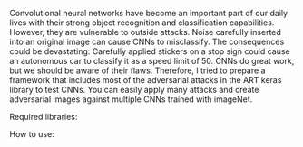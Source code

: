Convolutional neural networks have become an important part of our daily lives with their strong object recognition and classification capabilities. However, they are vulnerable to outside attacks. Noise carefully inserted into an original image can cause CNNs to misclassify. The consequences could be devastating: Carefully applied stickers on a stop sign could cause an autonomous car to classify it as a speed limit of 50. CNNs do great work, but we should be aware of their flaws. Therefore, I tried to prepare a framework that includes most of the adversarial attacks in the ART keras library to test CNNs. You can easily apply many attacks and create adversarial images against multiple CNNs trained with imageNet. 

Required libraries:

How to use:



